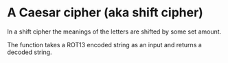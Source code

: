 # A Caesar cipher (aka shift cipher)

In a shift cipher the meanings of the letters are shifted by some set amount.

The function takes a ROT13 encoded string as an input and returns a decoded string.


